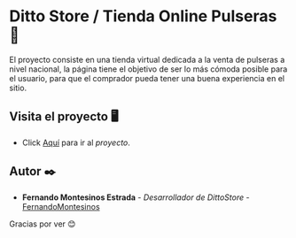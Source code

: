 # Ditto Store / Tienda Online Pulseras 📿

El proyecto consiste en una tienda virtual dedicada a la venta de pulseras a nivel nacional, la página tiene el objetivo de ser lo más cómoda posible para el usuario, para que el comprador pueda tener una buena experiencia en el sitio. 

## Visita el proyecto 🖥

- Click [Aquí](https://fernandomontesinos.github.io/store-carrito/) para ir al _proyecto_.

## Autor ✒️

- **Fernando Montesinos Estrada** - _Desarrollador de DittoStore_ - [FernandoMontesinos](https://github.com/FernandoMontesinos)

Gracias por ver 😊






